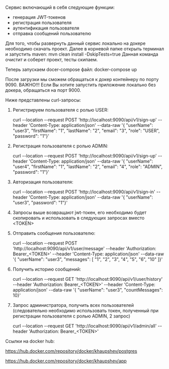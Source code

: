 Сервис включающий в себя следующие функции:
- генерация JWT-токенов
- регистрация пользователя
- аутентификация пользователя
- отправка сообщений пользователю

Для того, чтобы развернуть данный сервис локально на докере необходимо скачать проект. 
Далее в корневой папке открыть терминал и запустить maven:
    mvn clean install -DskipTests=true
Данная команда очистит и соберет проект, тесты скипаем. 

Теперь запускаем docer-compose файл:
docker-compose up

После загрузки мы сможем обращаться к докер контейнеру по порту 9090.
ВАЖНО!!! 
Если Вы хотите запустить приложение локально без докера, обращаться на порт 9000.

Ниже представлены curl-запросы:
1.	Регистрируем пользователя с ролью USER:

    curl --location --request POST 'http://localhost:9090/api/v1/sign-up' \--header 'Content-Type: application/json' \--data-raw '{
    "userName": "user3",
    "firstName": "1",
    "lastName": "2",
    "email": "3",
    "role": "USER",
    "password": "1"}'
2.	Регистрация пользователя с ролью ADMIN:
    
    curl --location --request POST 'http://localhost:9090/api/v1/sign-up' \--header 'Content-Type: application/json' \--data-raw '{
    "userName": "user4",
    "firstName": "1",
    "lastName": "2",
    "email": "4",
    "role": "ADMIN",
    "password": "1"}'
3.	Авторизация пользователя:
    
    curl --location --request POST 'http://localhost:9090/api/v1/sign-in' \--header 'Content-Type: application/json' \--data-raw '{
    "userName": "user3",
    "password": "1"}'
4.	Запросы выше возвращают jwt-токен, его необходимо будет скопировать и использовать в следующих запросах вместо \<TOKEN\>
5.	Отправить сообщения пользователю:

    curl --location --request POST 'http://localhost:9090/api/v1/user/message' \--header 'Authorization: Bearer_\<TOKEN\>' \--header 'Content-Type: application/json' \--data-raw '{
    "userName": "user3",
    "messages": [
        "1",
        "2",
        "3",
        "4",
        "5",
        "6",
        "10"
    ]}'
6.	Получить историю сообщений:

    curl --location --request GET 'http://localhost:9090/api/v1/user/history' \--header 'Authorization: Bearer_\<TOKEN\>' \--header 'Content-Type: application/json' \--data-raw '{
    "userName": "user3",
    "countMessages": 10}'
7.	Запрос администратора, получить всех пользователей (следовательно необходимо использовать токен, полученный при регистрации пользователя с ролью ADMIN, 2 запрос)

    curl --location --request GET 'http://localhost:9090/api/v1/admin/all' \--header 'Authorization: Bearer_\<TOKEN\>'

Ссылки на docker hub:
    
https://hub.docker.com/repository/docker/khaupshev/postgres
    
https://hub.docker.com/repository/docker/khaupshev/app
